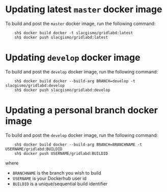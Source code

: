 # Updating latest `master` docker image

To build and post the `master` docker image, run the following command:

~~~
    sh$ docker build docker -t slacgismo/gridlabd:latest
    sh$ docker push slacgismo/gridlabd:latest
~~~

# Updating `develop` docker image

To build and post the `develop` docker image, run the following command:

~~~
    sh$ docker build docker --build-arg BRANCH=develop -t slacgismo/gridlabd:develop
    sh$ docker push slacgismo/gridlabd:develop
~~~

# Updating a personal branch docker image

To build and post the `develop` docker image, run the following command:

~~~
    sh$ docker build docker --build-arg BRANCH=BRANCHNAME -t USERNAME/gridlabd:BUILDID
    sh$ docker push USERNAME/gridlabd:BUILDID
~~~

where
- `BRANCHNAME` is the branch you wish to build
- `USERNAME` is your Dockerhub user id
- `BUILDID` is a unique/sequential build identifier
